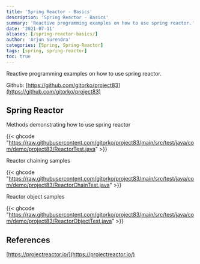 ```yaml
---
title: 'Spring Reactor - Basics'
description: 'Spring Reactor - Basics'
summary: 'Reactive programming examples on how to use spring reactor.'
date: '2021-07-11'
aliases: [/spring-reactor-basics/]
author: 'Arjun Surendra'
categories: [Spring, Spring-Reactor]
tags: [spring, spring-reactor]
toc: true
---
```


Reactive programming examples on how to use spring reactor.

Github: [https://github.com/gitorko/project83](https://github.com/gitorko/project83)

## Spring Reactor

Methods demonstrating how to use spring reactor

{{< ghcode "https://raw.githubusercontent.com/gitorko/project83/main/src/test/java/com/demo/project83/ReactorTest.java" >}}

Reactor chaining samples

{{< ghcode "https://raw.githubusercontent.com/gitorko/project83/main/src/test/java/com/demo/project83/ReactorChainTest.java" >}}

Reactor object samples

{{< ghcode "https://raw.githubusercontent.com/gitorko/project83/main/src/test/java/com/demo/project83/ReactorObjectTest.java" >}}

## References

[https://projectreactor.io/](https://projectreactor.io/)
